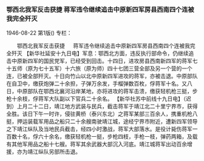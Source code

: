 ### 鄂西北我军反击获捷  蒋军违令继续追击中原新四军房县西南四个连被我完全歼灭

1946-08-22
第1版()
专栏：

　　鄂西北我军反击获捷
　  蒋军违令继续追击中原新四军房县西南四个连被我完全歼灭
    【新华社延安十九日电】军息：鄂西北方面，违反执行部命令，仍继续追击中原新四军的国民党军，已经受到回击。十四日，进攻房县西南新四军的蒋军七十五师（原为七十五军）十六旅（原为师）四十七团三营全部及另一个营的一个连，已被全部歼灭。十日向竹山以北中原新四军进攻的蒋军，亦被击退。中原部队在自卫中，缴获炮弹二十余担，子弹万余发，手榴弹数百枚，俘蒋军十名。又八日，中原部队在鄂西北襄河沿岸某地，亦将进攻的蒋军击溃，缴获轻机枪三挺，步枪十余枝，俘蒋军大队副以下官兵二十余名。
    【新华社苏中前线十九日电】（迟到）上月二十二日，靖江地方武装与民兵，截击蒋军于靖江北二十里宁界市，获得全胜。该日下午一时许，侵驻黄桥（泰兴东北）之蒋军某部三百余人，携重机枪八挺，押运装载军用品之船只二十余艘南驶靖江城，途经宁界市附近，遭新四军领导之下靖江纵队及当地民兵截击，经四小时激战，蒋军大部落水。是役计毙伤蒋军一百数十名，俘六十余名，缴获轻机枪一挺，步枪四枝，手枪一枝，弹药两箱，及载有其他军用品之船十七艘。蒋军其余武器大部沉入河底。靖江城蒋军出动百余增援，亦为靖江纵队另部所击退。
